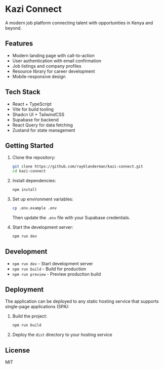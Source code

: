# Kazi Connect

A modern job platform connecting talent with opportunities in Kenya and beyond.

## Features

- Modern landing page with call-to-action
- User authentication with email confirmation
- Job listings and company profiles
- Resource library for career development
- Mobile-responsive design

## Tech Stack

- React + TypeScript
- Vite for build tooling
- Shadcn UI + TailwindCSS
- Supabase for backend
- React Query for data fetching
- Zustand for state management

## Getting Started

1. Clone the repository:
   ```bash
   git clone https://github.com/rayklanderman/kazi-connect.git
   cd kazi-connect
   ```

2. Install dependencies:
   ```bash
   npm install
   ```

3. Set up environment variables:
   ```bash
   cp .env.example .env
   ```
   Then update the `.env` file with your Supabase credentials.

4. Start the development server:
   ```bash
   npm run dev
   ```

## Development

- `npm run dev` - Start development server
- `npm run build` - Build for production
- `npm run preview` - Preview production build

## Deployment

The application can be deployed to any static hosting service that supports single-page applications (SPA):

1. Build the project:
   ```bash
   npm run build
   ```

2. Deploy the `dist` directory to your hosting service

## License

MIT
